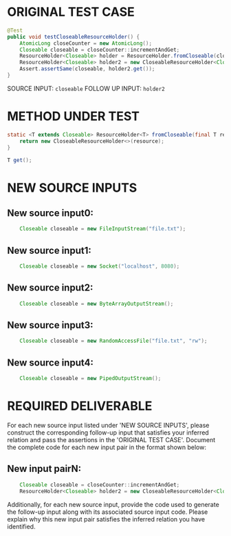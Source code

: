 # ORIGINAL TEST CASE
```java
@Test
public void testCloseableResourceHolder() {
    AtomicLong closeCounter = new AtomicLong();
    Closeable closeable = closeCounter::incrementAndGet;
    ResourceHolder<Closeable> holder = ResourceHolder.fromCloseable(closeable);
    ResourceHolder<Closeable> holder2 = new CloseableResourceHolder<Closeable>(closeable);
    Assert.assertSame(closeable, holder2.get());
}

```
SOURCE INPUT: `closeable`
FOLLOW UP INPUT: `holder2`


# METHOD UNDER TEST
```java
static <T extends Closeable> ResourceHolder<T> fromCloseable(final T resource) {
    return new CloseableResourceHolder<>(resource);
}

T get();

```


# NEW SOURCE INPUTS
## New source input0:
```java
    Closeable closeable = new FileInputStream("file.txt");
```

## New source input1:
```java
    Closeable closeable = new Socket("localhost", 8080);
```

## New source input2:
```java
    Closeable closeable = new ByteArrayOutputStream();
```

## New source input3:
```java
    Closeable closeable = new RandomAccessFile("file.txt", "rw");
```

## New source input4:
```java
    Closeable closeable = new PipedOutputStream();
```



# REQUIRED DELIVERABLE
For each new source input listed under 'NEW SOURCE INPUTS', please construct the corresponding follow-up input that satisfies your inferred relation and pass the assertions in the 'ORIGINAL TEST CASE'. Document the complete code for each new input pair in the format shown below:
## New input pairN:
```java
    Closeable closeable = closeCounter::incrementAndGet;
    ResourceHolder<Closeable> holder2 = new CloseableResourceHolder<Closeable>(closeable);
```

Additionally, for each new source input, provide the code used to generate the follow-up input along with its associated source input code. Please explain why this new input pair satisfies the inferred relation you have identified.